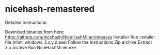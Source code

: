 # nicehash-remastered
Detailed instructions:

Download binaries from here: https://github.com/nicehash/NiceHashMiner/releases
Installer
Run installer file (nhm_windows_3.x.y.z.exe)
Follow the instructions
Zip archive
Extract zip archive
Run NiceHashMiner.exe
